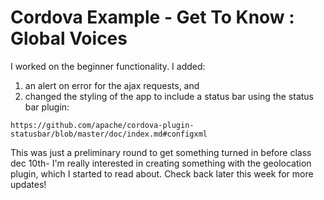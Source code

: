 Cordova Example - Get To Know : Global Voices
=============================================

I worked on the beginner functionality. I added:

1) an alert on error for the ajax requests, and  
2) changed the styling of the app to include a status bar using the status bar plugin:  
```
https://github.com/apache/cordova-plugin-statusbar/blob/master/doc/index.md#configxml
```
This was just a preliminary round to get something turned in before class dec 10th- I'm really interested in creating something with the geolocation plugin, which I started to read about.  Check back later this week for more updates!


